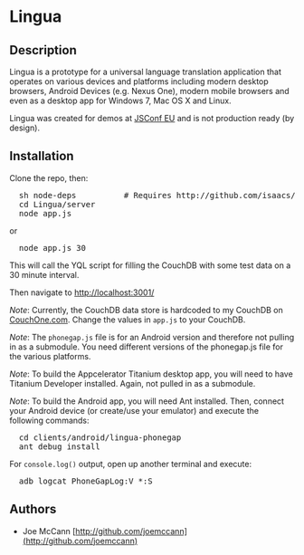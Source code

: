 Lingua
====================

Description
---------------------
Lingua is a prototype for a universal language translation application that operates on various devices and platforms including modern desktop browsers, Android Devices (e.g. Nexus One), modern mobile browsers and even as a desktop app for Windows 7, Mac OS X and Linux.

Lingua was created for demos at [JSConf EU](http://jsconf.eu) and is not production ready (by design).

Installation
---------------------
Clone the repo, then:
<pre>
  sh node-deps  		# Requires http://github.com/isaacs/npm
  cd Lingua/server
  node app.js
</pre>

or

<pre>
  node app.js 30
</pre>

This will call the YQL script for filling the CouchDB with some test data on a 30 minute interval.

Then navigate to [http://localhost:3001/](http://jsconf.eu)

*Note*:  Currently, the CouchDB data store is hardcoded to my CouchDB on [CouchOne.com](http://couchone.com).  Change the values in <code>app.js</code> to your CouchDB.

*Note*:  The <code>phonegap.js</code> file is for an Android version and therefore not pulling in as a submodule. You need different versions of the phonegap.js file for the various platforms.

*Note*:  To build the Appcelerator Titanium desktop app, you will need to have Titanium Developer installed.  Again, not pulled in as a submodule.

*Note*:  To build the Android app, you will need Ant installed.  Then, connect your Android device (or create/use your emulator) and execute the following commands:

<pre>
  cd clients/android/lingua-phonegap
  ant debug install
</pre>

For <code>console.log()</code> output, open up another terminal and execute:

<pre>
  adb logcat PhoneGapLog:V *:S 
</pre>
 
Authors
---------------------
- Joe McCann [http://github.com/joemccann](http://github.com/joemccann)